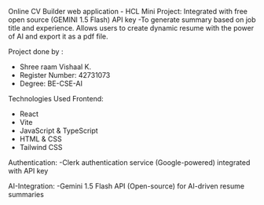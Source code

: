 Online CV Builder web application - HCL Mini Project:
Integrated with free open source (GEMINI 1.5 Flash) API key -To generate summary based on job title and experience.
Allows users to create dynamic resume with the power of AI and export it as a pdf file.

Project done by :
- Shree raam Vishaal K.
- Register Number: 42731073
- Degree: BE-CSE-AI

Technologies Used
Frontend:
- React
- Vite
- JavaScript & TypeScript
- HTML & CSS
- Tailwind CSS

Authentication:
-Clerk authentication service (Google-powered) integrated with API key

AI-Integration:
-Gemini 1.5 Flash API (Open-source) for AI-driven resume summaries
